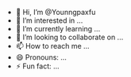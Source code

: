 - 👋 Hi, I’m @Younngpaxfu
- 👀 I’m interested in ...
- 🌱 I’m currently learning ...
- 💞️ I’m looking to collaborate on ...
- 📫 How to reach me ...
- 😄 Pronouns: ...
- ⚡ Fun fact: ...

<!---
Younngpaxfu/Younngpaxfu is a ✨ special ✨ repository because its `README.md` (this file) appears on your GitHub profile.
You can click the Preview link to take a look at your changes.
--->
